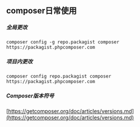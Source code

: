 ## composer日常使用

##### 全局更改
```
composer config -g repo.packagist composer https://packagist.phpcomposer.com
```

##### 项目内更改
```
composer config repo.packagist composer https://packagist.phpcomposer.com
```

##### Composer版本符号
[https://getcomposer.org/doc/articles/versions.md](https://getcomposer.org/doc/articles/versions.md)